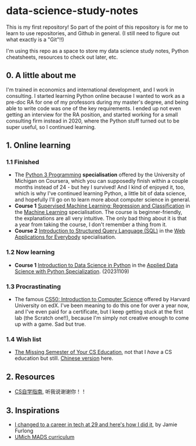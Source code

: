 # data-science-study-notes
This is my first repository! So part of the point of this repository is for me to learn to use repositories, and Github in general. \(I still need to figure out what exactly is a "Git"!!\)  

I'm using this repo as a space to store my data science study notes, Python cheatsheets, resources to check out later, etc.  

## 0. **A little about me**
I'm trained in economics and international development, and I work in consulting. I started learning Python online because I wanted to work as a pre-doc RA for one of my professors during my master's degree, and being able to write code was one of the key requirements. I ended up not even getting an interview for the RA position, and started working for a small consulting firm instead in 2020, where the Python stuff turned out to be super useful, so I continued learning. 

## 1. Online learning

### 1.1 Finished
- The [Python 3 Programming](https://www.coursera.org/specializations/python-3-programming) **specialisation** offered by the University of Michigan on Coursera, which you can supposedly finish within a couple months instead of 24 - but hey I survived! And I kind of enjoyed it, too, which is why I've continued learning Python, a little bit of data science, and hopefully I'll go on to learn more about computer science in general.
- **Course 1** [Supervised Machine Learning: Regression and Classification](https://www.coursera.org/learn/machine-learning) in the [Machine Learning](https://www.coursera.org/specializations/machine-learning-introduction) specialisation. The course is beginner-friendly, the explanations are all very intuitive. The only bad thing about it is that a year from taking the course, I don't remember a thing from it.
- **Course 2** [Introduction to Structured Query Language (SQL)]() in the [Web Applications for Everybody](https://www.coursera.org/specializations/web-applications) specialisation. 

### 1.2 Now learning
- **Course 1** [Introduction to Data Science in Python](https://www.coursera.org/learn/python-data-analysis?specialization=data-science-python) in the [Applied Data Science with Python Specialization](https://www.coursera.org/specializations/data-science-python). (20231109)

### 1.3 Procrastinating
- The famous [CS50: Introduction to Computer Science](https://cs50.harvard.edu/x/2023/) offered by Harvard University on edX. I've been meaning to do this one for over a year now, and I've even paid for a certificate, but I keep getting stuck at the first lab (the Scratch one!!), because I'm simply not creative enough to come up with a game. Sad but true.

### 1.4 Wish list
- [The Missing Semester of Your CS Education](https://missing.csail.mit.edu/), not that I *have* a CS education but still. [Chinese version](https://missing-semester-cn.github.io/) here.

## 2. Resources
- [CS自学指南](https://csdiy.wiki/), 听我说谢谢你！！

## 3. Inspirations
- [I changed to a career in tech at 29 and here's how I did it](https://medium.com/@jamiefurlong16/i-changed-to-a-career-in-tech-at-29-and-heres-how-i-did-it-545d14629719), by Jamie Furlong
- [UMich MADS curriculum](https://www.si.umich.edu/programs/master-applied-data-science/curriculum)
